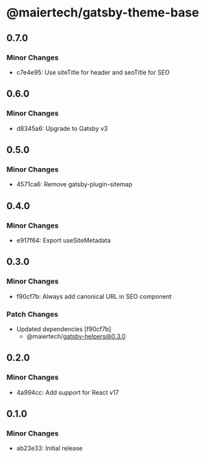 # @maiertech/gatsby-theme-base

## 0.7.0

### Minor Changes

- c7e4e95: Use siteTitle for header and seoTitle for SEO

## 0.6.0

### Minor Changes

- d8345a6: Upgrade to Gatsby v3

## 0.5.0

### Minor Changes

- 4571ca6: Remove gatsby-plugin-sitemap

## 0.4.0

### Minor Changes

- e917f64: Export useSiteMetadata

## 0.3.0

### Minor Changes

- f90cf7b: Always add canonical URL in SEO component

### Patch Changes

- Updated dependencies [f90cf7b]
  - @maiertech/gatsby-helpers@0.3.0

## 0.2.0

### Minor Changes

- 4a994cc: Add support for React v17

## 0.1.0

### Minor Changes

- ab23e33: Initial release
